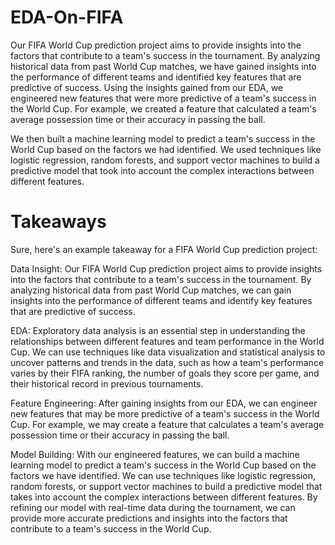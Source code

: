 # EDA-On-FIFA

Our FIFA World Cup prediction project aims to provide insights into the factors that contribute to a team's success in the tournament. By analyzing historical data from past World Cup matches, we have gained insights into the performance of different teams and identified key features that are predictive of success.
Using the insights gained from our EDA, we engineered new features that were more predictive of a team's success in the World Cup. For example, we created a feature that calculated a team's average possession time or their accuracy in passing the ball.

We then built a machine learning model to predict a team's success in the World Cup based on the factors we had identified. We used techniques like logistic regression, random forests, and support vector machines to build a predictive model that took into account the complex interactions between different features.

# Takeaways

Sure, here's an example takeaway for a FIFA World Cup prediction project:

Data Insight: Our FIFA World Cup prediction project aims to provide insights into the factors that contribute to a team's success in the tournament. By analyzing historical data from past World Cup matches, we can gain insights into the performance of different teams and identify key features that are predictive of success.

EDA: Exploratory data analysis is an essential step in understanding the relationships between different features and team performance in the World Cup. We can use techniques like data visualization and statistical analysis to uncover patterns and trends in the data, such as how a team's performance varies by their FIFA ranking, the number of goals they score per game, and their historical record in previous tournaments.

Feature Engineering: After gaining insights from our EDA, we can engineer new features that may be more predictive of a team's success in the World Cup. For example, we may create a feature that calculates a team's average possession time or their accuracy in passing the ball.

Model Building: With our engineered features, we can build a machine learning model to predict a team's success in the World Cup based on the factors we have identified. We can use techniques like logistic regression, random forests, or support vector machines to build a predictive model that takes into account the complex interactions between different features. By refining our model with real-time data during the tournament, we can provide more accurate predictions and insights into the factors that contribute to a team's success in the World Cup.









